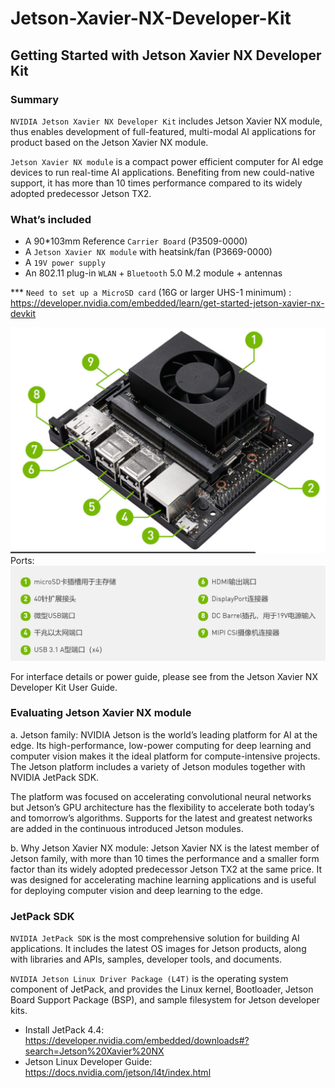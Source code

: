 # Jetson-Xavier-NX-Developer-Kit
## Getting Started with Jetson Xavier NX Developer Kit

### Summary

`NVIDIA Jetson Xavier NX Developer Kit` includes Jetson Xavier NX module, thus enables development of full-featured, multi-modal AI applications for product based on the Jetson Xavier NX module. 

`Jetson Xavier NX module` is a compact power efficient computer for AI edge devices to run real-time AI applications. Benefiting from new could-native support, it has more than 10 times performance compared to its widely adopted predecessor Jetson TX2.

### What’s included
* A 90*103mm Reference `Carrier Board` (P3509-0000)
*	A `Jetson Xavier NX module` with heatsink/fan (P3669-0000)
*	A `19V power supply`
*	An 802.11 plug-in `WLAN` + `Bluetooth` 5.0 M.2 module + antennas

*** `Need to set up a MicroSD card` (16G or larger UHS-1 minimum) : https://developer.nvidia.com/embedded/learn/get-started-jetson-xavier-nx-devkit


![](https://github.com/zhanghan4521/Jetson-Xavier-NX-Developer-Kit/raw/master/2020-09-03T00_38_34.png)
Ports:
![](https://github.com/zhanghan4521/Jetson-Xavier-NX-Developer-Kit/raw/master/2020-09-03T00_39_10.png)




For interface details or power guide, please see from the Jetson Xavier NX Developer Kit User Guide.
### Evaluating Jetson Xavier NX module

a.	Jetson family:
NVIDIA Jetson is the world’s leading platform for AI at the edge. Its high-performance, low-power computing for deep learning and computer vision makes it the ideal platform for compute-intensive projects. The Jetson platform includes a variety of Jetson modules together with NVIDIA JetPack SDK. 


The platform was focused on accelerating convolutional neural networks but Jetson’s GPU architecture has the flexibility to accelerate both today’s and tomorrow’s algorithms. Supports for the latest and greatest networks are added in the continuous introduced Jetson modules.

b.	Why Jetson Xavier NX module:
Jetson Xavier NX is the latest member of Jetson family, with more than 10 times the performance and a smaller form factor than its widely adopted predecessor Jetson TX2 at the same price. It was designed for accelerating machine learning applications and is useful for deploying computer vision and deep learning to the edge. 


### JetPack SDK
`NVIDIA JetPack SDK` is the most comprehensive solution for building AI applications. It includes the latest OS images for Jetson products, along with libraries and APIs, samples, developer tools, and documents.

`NVIDIA Jetson Linux Driver Package (L4T)` is the operating system component of JetPack, and provides the Linux kernel, Bootloader, Jetson Board Support Package (BSP), and sample filesystem for Jetson developer kits.

* Install JetPack 4.4:
https://developer.nvidia.com/embedded/downloads#?search=Jetson%20Xavier%20NX
*	Jetson Linux Developer Guide: 
https://docs.nvidia.com/jetson/l4t/index.html
